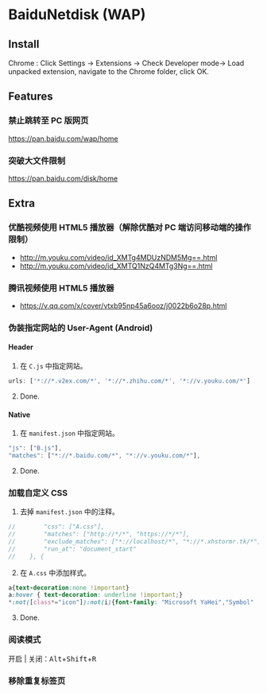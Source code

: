 # BaiduNetdisk (WAP)

## Install
Chrome : Click Settings -> Extensions -> Check Developer mode-> Load unpacked extension, navigate to the Chrome folder, click OK.

## Features

### 禁止跳转至 PC 版网页
https://pan.baidu.com/wap/home

### 突破大文件限制
https://pan.baidu.com/disk/home

## Extra

### 优酷视频使用 HTML5 播放器（解除优酷对 PC 端访问移动端的操作限制）
* http://m.youku.com/video/id_XMTg4MDUzNDM5Mg==.html
* http://m.youku.com/video/id_XMTQ1NzQ4MTg3Ng==.html

### 腾讯视频使用 HTML5 播放器
* https://v.qq.com/x/cover/vtxb95np45a6ooz/j0022b6o28p.html

### 伪装指定网站的 User-Agent (Android)

#### Header

1. 在 `C.js` 中指定网站。
  ```javascript
  urls: ['*://*.v2ex.com/*', '*://*.zhihu.com/*', '*://v.youku.com/*']
  ```

2. Done.

#### Native

1. 在 `manifest.json` 中指定网站。
  ```javascript
  "js": ["B.js"],
  "matches": ["*://*.baidu.com/*", "*://v.youku.com/*"],
  ```

2. Done.

### 加载自定义 CSS

1. 去掉 `manifest.json` 中的注释。
  ```javascript
  //        "css": ["A.css"],
  //        "matches": ["http://*/*", "https://*/*"],
  //        "exclude_matches": ["*://localhost/*", "*://*.xhstormr.tk/*"],
  //        "run_at": "document_start"
  //    }, {
  ```

2. 在 `A.css` 中添加样式。
  ```css
  a{text-decoration:none !important}
  a:hover { text-decoration: underline !important;}
  *:not([class*="icon"]):not(i){font-family: "Microsoft YaHei","Symbol" !important;}
  ```

3. Done.

### 阅读模式

开启 | 关闭：<kbd>Alt</kbd>+<kbd>Shift</kbd>+<kbd>R</kbd>

### 移除重复标签页
